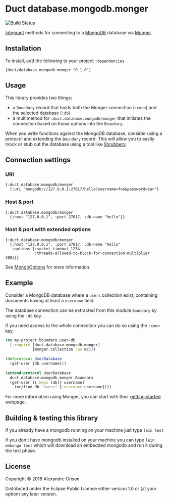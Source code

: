 # Duct database.mongodb.monger

[![Build Status](https://travis-ci.org/agrison/duct-database.mongodb.monger.svg?branch=master)](https://travis-ci.org/travis-ci.org/agrison/duct-database.mongodb.monger)

[Integrant][] methods for connecting to a [MongoDB][] database via
[Monger][].

[integrant]: https://github.com/weavejester/integrant
[mongodb]: https://www.mongodb.com
[monger]: http://clojuremongodb.info

## Installation

To install, add the following to your project `:dependencies`

    [duct/database.mongodb.monger "0.1.0"]

## Usage

This library provides two things: 
* a `Boundary` record that holds
both the Monger connection (`:conn`) and the selected database (`:db`).
* a multimethod for `:duct.database.mongodb/monger` 
that initiates the connection based
on those options into the
`Boundary`.


When you write functions against the MongoDB database, consider using a
protocol and extending the `Boundary` record. This will allow you to
easily mock or stub out the database using a tool like [Shrubbery][].

[shrubbery]: https://github.com/bguthrie/shrubbery


## Connection settings

### URI

```edn
{:duct.database.mongodb/monger 
  {:uri "mongodb://127.0.0.1:27017/hello?username=foo&password=bar"}
```

### Host & port

```edn
{:duct.database.mongodb/monger 
  {:host "127.0.0.1", :port 27017, :db-name "hello"}}
```

### Host & port with extended options

```edn
{:duct.database.mongodb/monger 
  {:host "127.0.0.1", :port 27017, :db-name "hello"
   :options {:socket-timeout 1234
             :threads-allowed-to-block-for-connection-multiplier 300}}}
```

See [MongoOptions](http://api.mongodb.com/java/current/com/mongodb/MongoOptions.html) 
for more information.

## Example

Consider a MongoDB database where a `users` collection exist, 
containing documents having at least a `username` field.

The database connection can be extracted from this module
`Boundary` by using the `:db` key.

If you need access to the whole connection you can do so using
the `:conn` key.

```clojure
(ns my-project.boundary.user-db
  (:require [duct.database.mongodb.monger]
            [monger.collection :as mc]))
            
(defprotocol UserDatabase
  (get-user [db username]))
  
(extend-protocol UserDatabase
  duct.database.mongodb.monger.Boundary
  (get-user [{:keys [db]} username]
    (mc/find db "users" {:username username})))
```

For more information using Monger, you can start with their
[getting started](http://clojuremongodb.info/articles/getting_started.html)
webpage.

## Building & testing this library

If you already have a mongodb running on your machine just type
`lein test`

If you don't have mongodb installed on your machine you can type
`lein embongo test` which will download an embedded mongodb and run
it during the test phase.

## License

Copyright © 2018 Alexandre Grison

Distributed under the Eclipse Public License either version 1.0 or (at
your option) any later version.
